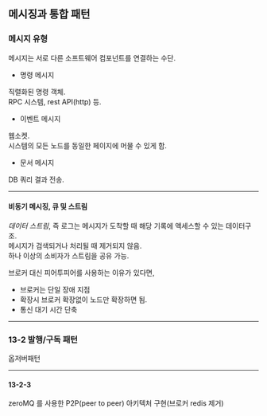 ## 메시징과 통합 패턴

### 메시지 유형

메시지는 서로 다른 소프트웨어 컴포넌트를 연결하는 수단.

- 명령 메시지

직렬화된 명령 객체.  
RPC 시스템, rest API(http) 등.

- 이벤트 메시지

웹소켓.  
시스템의 모든 노드를 동일한 페이지에 머물 수 있게 함.

- 문서 메시지

DB 쿼리 결과 전송.

---

#### 비동기 메시징, 큐 및 스트림

*데이터 스트림*, 즉 로그는 메시지가 도착할 때 해당 기록에 액세스할 수 있는 데이터구조.  
메시지가 검색되거나 처리될 때 제거되지 않음.  
하나 이상의 소비자가 스트림을 공유 가능.

브로커 대신 피어투피어를 사용하는 이유가 있다면,
- 브로커는 단일 장애 지점
- 확장시 브로커 확장없이 노드만 확장하면 됨.
- 통신 대기 시간 단축

---

### 13-2 발행/구독 패턴

옵저버패턴  

---

#### 13-2-3

zeroMQ 를 사용한 P2P(peer to peer) 아키텍처 구현(브로커 redis 제거)

